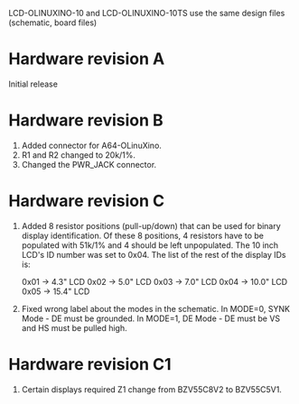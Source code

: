 LCD-OLINUXINO-10 and LCD-OLINUXINO-10TS use the same design files (schematic, board files)

Hardware revision A
========
Initial release

Hardware revision B
========
1. Added connector for A64-OLinuXino.
2. R1 and R2 changed to 20k/1%.
3. Changed the PWR_JACK connector.

Hardware revision C
========
1. Added 8 resistor positions (pull-up/down) that can be used for binary display identification. Of these 8 positions, 4 resistors have to be populated with 51k/1% and 4 should be left unpopulated. The 10 inch LCD's ID number was set to 0x04. The list of the rest of the display IDs is:

	0x01	-> 4.3" LCD
	0x02	-> 5.0" LCD
	0x03	-> 7.0" LCD
	0x04	-> 10.0" LCD
	0x05	-> 15.4" LCD
	
2. Fixed wrong label about the modes in the schematic. In MODE=0, SYNK Mode - DE must be grounded. In MODE=1, DE Mode - DE must be VS and HS must be pulled high.

Hardware revision C1
=========
1. Certain displays required Z1 change from BZV55C8V2 to BZV55C5V1.


